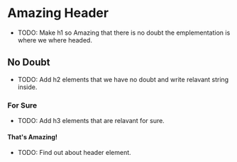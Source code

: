 # Amazing Header
 - TODO: Make h1 so Amazing that there is no doubt the emplementation is where we where headed. 

## No Doubt
 - TODO: Add h2 elements that we have no doubt and write relavant string inside. 

### For Sure
 - TODO: Add h3 elements that are relavant for sure. 

####  That's Amazing!
 - TODO: Find out about header element. 

